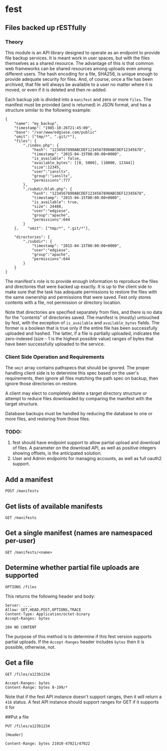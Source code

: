 # fest
## Files backed up rESTfully

### Theory
This module is an API library designed to operate as an endpoint to provide file backup services.  It is meant work in user spaces, but with the files themselves as a shared resource.  The advantage of this is that common web frameworks can be shared resources among uploads even among different users.  The hash encoding for a file, SHA256, is unique enough to provide adequate security for files.  And, of course, once a file has been archived, that file will always be available to a user no matter where it is moved, or even if it is deleted and then re-added.

Each backup job is divided into a `manifest` and zero or more `files`.  The manifest must be provided (and is returned) in JSON format, and has a structure similar to the following example:

````
{
    "name": "my_backup",
    "timestamp": "1985-10-26T21:45:00",
    "base": "/var/www/edgiese.com/public"
    "omit": ["tmp/*", ".git/*"],
    "files": {
        "./index.php": {
            "hash": "1234567890ABCDEF1234567890ABCDEF12345678",
            "timestamp": "2015-04-15T00:00:00+0000",
            "is_available": false,
            "available_bytes": [[0, 5000], [10000, 12344]]
            "size":12345,
            "user":"iansltx",
            "group":"iansltx",
            "permissions":777
        },
        "./subdir/blah.php": {
            "hash": "1234567890ABCDEF1234567890ABCDEF12345678",
            "timestamp": "2015-04-15T00:00:00+0000",
            "is_available": true,
            "size": 24488,
            "user":"edgiese",
            "group":"apache",
            "permissions":644
        }
    },    "omit": ["tmp/*", ".git/*"],

    "directories": {
        "./subdir": {
            "timestamp": "2015-04-15T00:00:00+0000",
            "user":"edgiese",
            "group":"apache",
            "permissions":644
        }
    }
}
````
The manifest's role is to provide enough information to reproduce the files and directories that were backed up exactly.  It is up to the client side to make sure that the task has adequate permissions to restore the files with the same ownership and permissions that were saved.  Fest only stores contents with a file, not permission or directory location.

Note that directories are specified separately from files, and there is no data for the "contents" of directories saved.  The manifest is (mostly) untouched by fest, with the exception of `is_available` and `available_bytes` fields. The former is a boolean that is true only if the entire file has been successfully uploaded and hashed. The latter, if a file is partially uploaded, indicates the zero-indexed (size - 1 is the highest possible value) ranges of bytes that have been successfully uploaded to the service.

### Client Side Operation and Requirements

The `omit` array contains pathspecs that should be ignored.  The proper handling client side is to determine this spec based on the user's requirements, then ignore all files matching the path spec on backup, then ignore those directories on restore.

A client may elect to completely delete a target directory structure or attempt to reduce files downloaded by comparing the manifest with the target structure.

Database backups must be handled by reducing the database to one or more files, and restoring from those files.

### TODO:
1.  fest should have endpoint support to allow partial upload and download of files.  A parameter on the download API, as well as positive integers showing offsets, is the anticipated solution.
2.  User and Admin endpoints for managing accounts, as well as full oauth2 support.

## Add a manifest
````
POST /manifests
````


## Get lists of available manifests
````
GET /manifests
````

## Get a single manifest (names are namespaced per-user)
````
GET /manifests/<name>
````

## Determine whether partial file uploads are supported
````
OPTIONS /files
````
This returns the following header and body:
````
Server: ....
Allow: GET,HEAD,POST,OPTIONS,TRACE
Content-Type: Application/octet-binary
Accept-Ranges: bytes

204 NO CONTENT
````
The purpose of this method is to determine if this fest version supports partial uploads.  If the `Accept-Ranges` header includes `bytes` then it is possible, otherwise, not.

## Get a file
````
GET /files/a123b1234

Accept-Ranges: bytes
Content-Range: bytes 0-199/*

````
Note that if the fest API instance doesn't support ranges, then it will return a `416` status.  A fest API instance should support ranges for GET if it supports it for 


##Put a file
````
PUT /files/a123b1234

[Header]

Content-Range: bytes 21010-47021/47022

````
